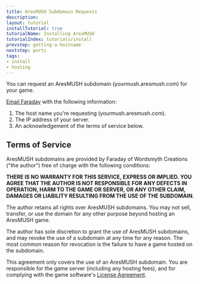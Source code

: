 ```yaml
---
title: AresMUSH Subdomain Requests
description: 
layout: tutorial
installTutorial: true
tutorialName: Installing AresMUSH
tutorialIndex: tutorials/install
prevstep: getting-a-hostname
nextstep: ports
tags:
- install
- hosting
---
```


You can request an AresMUSH subdomain (yourmush.aresmush.com) for your game.

[Email Faraday](/feedback.html) with the following information:

1. The host name you're requesting (yourmush.aresmush.com).
2. The IP address of your server.
3. An acknowledgement of the terms of service below.

## Terms of Service

AresMUSH subdomains are provided by Faraday of Wordsmyth Creations ("the author") free of charge with the following conditions:

**THERE IS NO WARRANTY FOR THIS SERVICE, EXPRESS OR IMPLIED.  YOU AGREE THAT THE AUTHOR IS NOT RESPONSIBLE FOR ANY DEFECTS IN OPERATION, HARM TO THE GAME OR SERVER, OR ANY OTHER CLAIM, DAMAGES OR LIABILITY RESULTING FROM THE USE OF THE SUBDOMAIN.**

The author retains all rights over AresMUSH subdomains. You may not sell, transfer, or use the domain for any other purpose beyond hosting an AresMUSH game.

The author has sole discretion to grant the use of AresMUSH subdomains, and may revoke the use of a subdomain at any time for any reason. The most common reason for revocation is the failure to have a game hosted on the subdomain.

This agreement only covers the use of an AresMUSH subdomain.  You are responsible for the game server (including any hosting fees), and for complying with the game software's [License Agreement](/license.html).